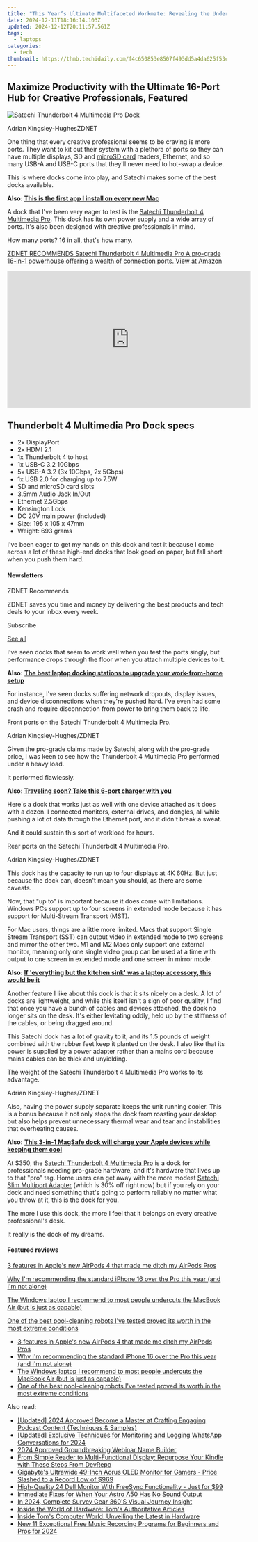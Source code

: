 ```yaml
---
title: "This Year’s Ultimate Multifaceted Workmate: Revealing the Underappreciated Features that Propel Productivity"
date: 2024-12-11T18:16:14.103Z
updated: 2024-12-12T20:11:57.561Z
tags:
  - laptops
categories:
  - tech
thumbnail: https://thmb.techidaily.com/f4c650853e8507f493dd5a4da625f53ce5ecb8f26fcbb71888c8a6af3708b00c.jpg
---
```


## Maximize Productivity with the Ultimate 16-Port Hub for Creative Professionals, Featured

![Satechi Thunderbolt 4 Multimedia Pro Dock](https://www.zdnet.com/a/img/resize/84a4c337c1d2e37d3e6845076f04ae30d6f5e3cb/2023/08/28/3c6ec276-36d3-428c-8fe9-5fc2ce003c20/img-5352.jpg?auto=webp&width=1280)

Adrian Kingsley-HughesZDNET

One thing that every creative professional seems to be craving is more ports. They want to kit out their system with a plethora of ports so they can have multiple displays, SD and [microSD card](https://www.zdnet.com/article/best-microsd-card/) readers, Ethernet, and so many USB-A and USB-C ports that they'll never need to hot-swap a device.

This is where docks come into play, and Satechi makes some of the best docks available.

**Also: [This is the first app I install on every new Mac](https://www.zdnet.com/article/this-is-the-first-app-i-install-on-every-new-mac-and-now-its-on-sale/)**

A dock that I've been very eager to test is the [Satechi Thunderbolt 4 Multimedia Pro](https://buy.geni.us/Proxy.ashx?TSID=368250&GR%5FURL=https%3A%2F%2Fwww.amazon.com%2FSatechi-Thunderbolt-Dock-Multiport-Ports%2Fdp%2FB0C4QQVX37%3Ftag%3Dzd-buy-button-20%26ascsubtag%3D%5F%5FCOM%5FCLICK%5FID%5F%5F%7Ce370f1b6-bc9e-4807-a050-5fe3080c7bb5%7Cdtp&dtb=1). This dock has its own power supply and a wide array of ports. It's also been designed with creative professionals in mind.

How many ports? 16 in all, that's how many. 

[ZDNET RECOMMENDS Satechi Thunderbolt 4 Multimedia Pro A pro-grade 16-in-1 powerhouse offering a wealth of connection ports. View at Amazon](https://buy.geni.us/Proxy.ashx?TSID=368250&GR%5FURL=https%3A%2F%2Fwww.amazon.com%2FSatechi-Thunderbolt-Dock-Multiport-Ports%2Fdp%2FB0C4QQVX37%3Ftag%3Dzd-buy-button-20%26ascsubtag%3D%5F%5FCOM%5FCLICK%5FID%5F%5F%7Ce370f1b6-bc9e-4807-a050-5fe3080c7bb5%7Cdtp&dtb=1)

<!-- affiliate ads begin -->
<iframe width="560" height="315" src="https://www.youtube.com/embed/wVVp-GggK3U?si=RJb1ClNQV7GjTu_3" title="YouTube video player" frameborder="0" allow="accelerometer; autoplay; clipboard-write; encrypted-media; gyroscope; picture-in-picture; web-share" referrerpolicy="strict-origin-when-cross-origin" allowfullscreen></iframe>
<!-- affiliate ads end -->

## Thunderbolt 4 Multimedia Pro Dock specs

* 2x DisplayPort
* 2x HDMI 2.1
* 1x Thunderbolt 4 to host
* 1x USB-C 3.2 10Gbps
* 5x USB-A 3.2 (3x 10Gbps, 2x 5Gbps)
* 1x USB 2.0 for charging up to 7.5W
* SD and microSD card slots
* 3.5mm Audio Jack In/Out
* Ethernet 2.5Gbps
* Kensington Lock
* DC 20V main power (included)
* Size: 195 x 105 x 47mm
* Weight: 693 grams

I've been eager to get my hands on this dock and test it because I come across a lot of these high-end docks that look good on paper, but fall short when you push them hard. 

#### Newsletters

ZDNET Recommends

ZDNET saves you time and money by delivering the best products and tech deals to your inbox every week.

 Subscribe

[See all](https://www.zdnet.com/newsletters/)

I've seen docks that seem to work well when you test the ports singly, but performance drops through the floor when you attach multiple devices to it.

**Also:** [**The best laptop docking stations to upgrade your work-from-home setup**](https://www.zdnet.com/article/best-laptop-docking-station/)

For instance, I've seen docks suffering network dropouts, display issues, and device disconnections when they're pushed hard. I've even had some crash and require disconnection from power to bring them back to life. 

Front ports on the Satechi Thunderbolt 4 Multimedia Pro.

Adrian Kingsley-Hughes/ZDNET

Given the pro-grade claims made by Satechi, along with the pro-grade price, I was keen to see how the Thunderbolt 4 Multimedia Pro performed under a heavy load.

It performed flawlessly. 

**Also: [Traveling soon? Take this 6-port charger with you](https://www.zdnet.com/home-and-office/smart-office/traveling-soon-take-this-6-port-charger-with-you/)**

Here's a dock that works just as well with one device attached as it does with a dozen. I connected monitors, external drives, and dongles, all while pushing a lot of data through the Ethernet port, and it didn't break a sweat. 

And it could sustain this sort of workload for hours. 

Rear ports on the Satechi Thunderbolt 4 Multimedia Pro.

Adrian Kingsley-Hughes/ZDNET

This dock has the capacity to run up to four displays at 4K 60Hz. But just because the dock can, doesn't mean you should, as there are some caveats.

Now, that "up to" is important because it does come with limitations. Windows PCs support up to four screens in extended mode because it has support for Multi-Stream Transport (MST). 

For Mac users, things are a little more limited. Macs that support Single Stream Transport (SST) can output video in extended mode to two screens and mirror the other two. M1 and M2 Macs only support one external monitor, meaning only one single video group can be used at a time with output to one screen in extended mode and one screen in mirror mode. 

**Also: [If 'everything but the kitchen sink' was a laptop accessory, this would be it](https://www.zdnet.com/article/if-everything-but-the-kitchen-sink-was-a-laptop-accessory-this-would-be-it/)**

Another feature I like about this dock is that it sits nicely on a desk. A lot of docks are lightweight, and while this itself isn't a sign of poor quality, I find that once you have a bunch of cables and devices attached, the dock no longer sits on the desk. It's either levitating oddly, held up by the stiffness of the cables, or being dragged around.

This Satechi dock has a lot of gravity to it, and its 1.5 pounds of weight combined with the rubber feet keep it planted on the desk. I also like that its power is supplied by a power adapter rather than a mains cord because mains cables can be thick and unyielding. 

The weight of the Satechi Thunderbolt 4 Multimedia Pro works to its advantage.

Adrian Kingsley-Hughes/ZDNET

Also, having the power supply separate keeps the unit running cooler. This is a bonus because it not only stops the dock from roasting your desktop but also helps prevent unnecessary thermal wear and tear and instabilities that overheating causes.

**Also:** [**This 3-in-1 MagSafe dock will charge your Apple devices while keeping them cool**](https://www.zdnet.com/home-and-office/this-3-in-1-magsafe-dock-will-charge-your-apple-devices-while-keeping-them-cool/)

At $350, the [Satechi Thunderbolt 4 Multimedia Pro](https://buy.geni.us/Proxy.ashx?TSID=368250&GR%5FURL=https%3A%2F%2Fwww.amazon.com%2FSatechi-Thunderbolt-Dock-Multiport-Ports%2Fdp%2FB0C4QQVX37%3Ftag%3Dzd-buy-button-20%26ascsubtag%3D%5F%5FCOM%5FCLICK%5FID%5F%5F%7Ce370f1b6-bc9e-4807-a050-5fe3080c7bb5%7Cdtp&dtb=1) is a dock for professionals needing pro-grade hardware, and it's hardware that lives up to that "pro" tag. Home users can get away with the more modest [Satechi Slim Multiport Adapter](https://buy.geni.us/Proxy.ashx?TSID=368250&GR%5FURL=https%3A%2F%2Fwww.amazon.com%2FSatechi-USB-C-Multi-Port-Ethernet-Adapter%2Fdp%2FB083XCLQWP%3Ftag%3Dzd-buy-button-20%26ascsubtag%3D%5F%5FCOM%5FCLICK%5FID%5F%5F%7Ce370f1b6-bc9e-4807-a050-5fe3080c7bb5%7Cdtp&dtb=1) (which is 30% off right now) but if you rely on your dock and need something that's going to perform reliably no matter what you throw at it, this is the dock for you. 

The more I use this dock, the more I feel that it belongs on every creative professional's desk. 

It really is the dock of my dreams. 

#### Featured reviews

[3 features in Apple's new AirPods 4 that made me ditch my AirPods Pros](https://www.zdnet.com/article/3-features-in-apples-new-airpods-4-that-made-me-ditch-my-airpods-pros/ "3 features in Apple's new AirPods 4 that made me ditch my AirPods Pros")

[Why I'm recommending the standard iPhone 16 over the Pro this year (and I'm not alone)](https://www.zdnet.com/article/why-im-recommending-the-standard-iphone-16-over-the-pro-this-year-and-im-not-alone/ "Why I'm recommending the standard iPhone 16 over the Pro this year (and I'm not alone)")

[The Windows laptop I recommend to most people undercuts the MacBook Air (but is just as capable)](https://www.zdnet.com/article/the-windows-laptop-i-recommend-to-most-people-undercuts-the-macbook-air-but-is-just-as-capable/ "The Windows laptop I recommend to most people undercuts the MacBook Air (but is just as capable)")

[One of the best pool-cleaning robots I've tested proved its worth in the most extreme conditions](https://www.zdnet.com/article/one-of-the-best-pool-cleaning-robots-ive-tested-proved-its-worth-in-the-most-extreme-conditions/ "One of the best pool-cleaning robots I've tested proved its worth in the most extreme conditions")

* [3 features in Apple's new AirPods 4 that made me ditch my AirPods Pros](https://www.zdnet.com/article/3-features-in-apples-new-airpods-4-that-made-me-ditch-my-airpods-pros/ "3 features in Apple's new AirPods 4 that made me ditch my AirPods Pros")
* [Why I'm recommending the standard iPhone 16 over the Pro this year (and I'm not alone)](https://www.zdnet.com/article/why-im-recommending-the-standard-iphone-16-over-the-pro-this-year-and-im-not-alone/ "Why I'm recommending the standard iPhone 16 over the Pro this year (and I'm not alone)")
* [The Windows laptop I recommend to most people undercuts the MacBook Air (but is just as capable)](https://www.zdnet.com/article/the-windows-laptop-i-recommend-to-most-people-undercuts-the-macbook-air-but-is-just-as-capable/ "The Windows laptop I recommend to most people undercuts the MacBook Air (but is just as capable)")
* [One of the best pool-cleaning robots I've tested proved its worth in the most extreme conditions](https://www.zdnet.com/article/one-of-the-best-pool-cleaning-robots-ive-tested-proved-its-worth-in-the-most-extreme-conditions/ "One of the best pool-cleaning robots I've tested proved its worth in the most extreme conditions")

<ins class="adsbygoogle"
     style="display:block"
     data-ad-format="autorelaxed"
     data-ad-client="ca-pub-7571918770474297"
     data-ad-slot="1223367746"></ins>

<ins class="adsbygoogle"
     style="display:block"
     data-ad-client="ca-pub-7571918770474297"
     data-ad-slot="8358498916"
     data-ad-format="auto"
     data-full-width-responsive="true"></ins>

<span class="atpl-alsoreadstyle">Also read:</span>
<div><ul>
<li><a href="https://fox-links.techidaily.com/updated-2024-approved-become-a-master-at-crafting-engaging-podcast-content-techniques-and-samples/"><u>[Updated] 2024 Approved Become a Master at Crafting Engaging Podcast Content (Techniques & Samples)</u></a></li>
<li><a href="https://screen-video-capture.techidaily.com/updated-exclusive-techniques-for-monitoring-and-logging-whatsapp-conversations-for-2024/"><u>[Updated] Exclusive Techniques for Monitoring and Logging WhatsApp Conversations for 2024</u></a></li>
<li><a href="https://some-knowledge.techidaily.com/2024-approved-groundbreaking-webinar-name-builder/"><u>2024 Approved Groundbreaking Webinar Name Builder</u></a></li>
<li><a href="https://hardware-reviews.techidaily.com/from-simple-reader-to-multi-functional-display-repurpose-your-kindle-with-these-steps-from-devrepo/"><u>From Simple Reader to Multi-Functional Display: Repurpose Your Kindle with These Steps From DevRepo</u></a></li>
<li><a href="https://hardware-reviews.techidaily.com/gigabytes-ultrawide-49-inch-aorus-oled-monitor-for-gamers-price-slashed-to-a-record-low-of-969/"><u>Gigabyte's Ultrawide 49-Inch Aorus OLED Monitor for Gamers - Price Slashed to a Record Low of $969</u></a></li>
<li><a href="https://hardware-reviews.techidaily.com/high-quality-24-dell-monitor-with-freesync-functionality-just-for-99/"><u>High-Quality 24 Dell Monitor With FreeSync Functionality - Just for $99</u></a></li>
<li><a href="https://sound-issues.techidaily.com/immediate-fixes-for-when-your-astro-a50-has-no-sound-output/"><u>Immediate Fixes for When Your Astro A50 Has No Sound Output</u></a></li>
<li><a href="https://vp-tips.techidaily.com/in-2024-complete-survey-gear-360s-visual-journey-insight/"><u>In 2024, Complete Survey Gear 360'S Visual Journey Insight</u></a></li>
<li><a href="https://hardware-reviews.techidaily.com/inside-the-world-of-hardware-toms-authoritative-articles/"><u>Inside the World of Hardware: Tom's Authoritative Articles</u></a></li>
<li><a href="https://hardware-reviews.techidaily.com/inside-toms-computer-world-unveiling-the-latest-in-hardware/"><u>Inside Tom's Computer World: Unveiling the Latest in Hardware</u></a></li>
<li><a href="https://ai-video-apps.techidaily.com/new-11-exceptional-free-music-recording-programs-for-beginners-and-pros-for-2024/"><u>New 11 Exceptional Free Music Recording Programs for Beginners and Pros for 2024</u></a></li>
</ul></div>

